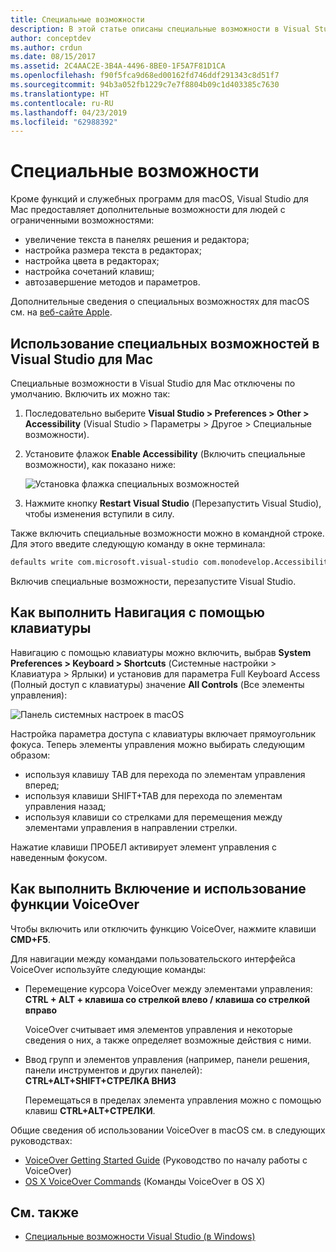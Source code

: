 ```yaml
---
title: Специальные возможности
description: В этой статье описаны специальные возможности в Visual Studio для Mac и способы их включения.
author: conceptdev
ms.author: crdun
ms.date: 08/15/2017
ms.assetid: 2C4AAC2E-3B4A-4496-8BE0-1F5A7F81D1CA
ms.openlocfilehash: f90f5fca9d68ed00162fd746ddf291343c8d51f7
ms.sourcegitcommit: 94b3a052fb1229c7e7f8804b09c1d403385c7630
ms.translationtype: HT
ms.contentlocale: ru-RU
ms.lasthandoff: 04/23/2019
ms.locfileid: "62988392"
---
```

# <a name="accessibility"></a>Специальные возможности

Кроме функций и служебных программ для macOS, Visual Studio для Mac предоставляет дополнительные возможности для людей с ограниченными возможностями:

- увеличение текста в панелях решения и редактора;
- настройка размера текста в редакторах;
- настройка цвета в редакторах;
- настройка сочетаний клавиш;
- автозавершение методов и параметров.

Дополнительные сведения о специальных возможностях для macOS см. на [веб-сайте Apple](https://www.apple.com/accessibility/mac/).

## <a name="using-accessibility-features-in-visual-studio-for-mac"></a>Использование специальных возможностей в Visual Studio для Mac

Специальные возможности в Visual Studio для Mac отключены по умолчанию. Включить их можно так:

1. Последовательно выберите **Visual Studio > Preferences > Other > Accessibility** (Visual Studio > Параметры > Другое > Специальные возможности).

2. Установите флажок **Enable Accessibility** (Включить специальные возможности), как показано ниже:

    ![Установка флажка специальных возможностей](media/accessibility-image1.png)

3. Нажмите кнопку **Restart Visual Studio** (Перезапустить Visual Studio), чтобы изменения вступили в силу.

Также включить специальные возможности можно в командной строке. Для этого введите следующую команду в окне терминала:

```bash
defaults write com.microsoft.visual-studio com.monodevelop.AccessibilityEnabled 1
```

Включив специальные возможности, перезапустите Visual Studio.

## <a name="how-to-use-keyboard-navigation"></a>Как выполнить Навигация с помощью клавиатуры

Навигацию с помощью клавиатуры можно включить, выбрав **System Preferences > Keyboard > Shortcuts** (Системные настройки > Клавиатура > Ярлыки) и установив для параметра Full Keyboard Access (Полный доступ с клавиатуры) значение **All Controls** (Все элементы управления):

![Панель системных настроек в macOS](media/accessibility-image2.png)

Настройка параметра доступа с клавиатуры включает прямоугольник фокуса. Теперь элементы управления можно выбирать следующим образом:

- используя клавишу TAB для перехода по элементам управления вперед;
- используя клавиши SHIFT+TAB для перехода по элементам управления назад;
- используя клавиши со стрелками для перемещения между элементами управления в направлении стрелки.

Нажатие клавиши ПРОБЕЛ активирует элемент управления с наведенным фокусом.

## <a name="how-to-enable-and-use-voice-over"></a>Как выполнить Включение и использование функции VoiceOver

Чтобы включить или отключить функцию VoiceOver, нажмите клавиши **CMD+F5**.

Для навигации между командами пользовательского интерфейса VoiceOver используйте следующие команды:

- Перемещение курсора VoiceOver между элементами управления: **CTRL + ALT + клавиша со стрелкой влево / клавиша со стрелкой вправо**

   VoiceOver считывает имя элементов управления и некоторые сведения о них, а также определяет возможные действия с ними.

- Ввод групп и элементов управления (например, панели решения, панели инструментов и других панелей): **CTRL+ALT+SHIFT+СТРЕЛКА ВНИЗ**

   Перемещаться в пределах элемента управления можно с помощью клавиш **CTRL+ALT+СТРЕЛКИ**.

Общие сведения об использовании VoiceOver в macOS см. в следующих руководствах:

- [VoiceOver Getting Started Guide](https://help.apple.com/voiceover/info/guide/10.12/) (Руководство по началу работы с VoiceOver)
- [OS X VoiceOver Commands](http://lab.dotjay.com/notes/voiceover-commands/) (Команды VoiceOver в OS X)

## <a name="see-also"></a>См. также

- [Специальные возможности Visual Studio (в Windows)](/visualstudio/ide/reference/accessibility-features-of-visual-studio)